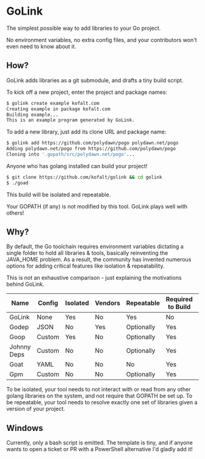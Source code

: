 # GoLink

The simplest possible way to add libraries to your Go project.

No environment variables, no extra config files, and your contributors won't even need to know about it.

## How?

GoLink adds libraries as a git submodule, and drafts a tiny build script.

To kick off a new project, enter the project and package names:
```bash
$ golink create example kofalt.com
Creating example in package kofalt.com
Building example...
This is an example program generated by GoLink.
```

To add a new library, just add its clone URL and package name:
```bash
$ golink add https://github.com/polydawn/pogo polydawn.net/pogo
Adding polydawn.net/pogo from https://github.com/polydawn/pogo
Cloning into '.gopath/src/polydawn.net/pogo'...
```

Anyone who has golang installed can build your project!
```bash
$ git clone https://github.com/kofalt/golink && cd golink
$ ./goad
```

This build will be isolated and repeatable.

Your GOPATH (if any) is not modified by this tool. GoLink plays well with others!

## Why?

By default, the Go toolchain requires environment variables dictating a single folder to hold all libraries & tools, basically reinventing the JAVA_HOME problem. As a result, the community has invented numerous options for adding critical features like isolation & repeatability.

This is not an exhaustive comparison - just explaining the motivations behind GoLink.

Name        | Config | Isolated | Vendors | Repeatable | Required to Build | Link
----------- | ------ | -------- | ------- | ---------- | ----------------- | ----
GoLink      | None   | Yes      | No      | Yes        | No                | [Here](https://github.com/kofalt/golink)
Godep       | JSON   | No       | Yes     | Optionally | Yes               | [Here](https://github.com/tools/godep)
Goop        | Custom | Yes      | No      | Optionally | Yes               | [Here](https://github.com/nitrous-io/goop)
Johnny Deps | Custom | No       | No      | Optionally | Yes               | [Here](https://github.com/VividCortex/johnny-deps)
Goat        | YAML   | No       | No      | No         | Yes               | [Here](https://github.com/mediocregopher/goat)
Gpm         | Custom | No       | No      | Optionally | Yes               | [Here](https://github.com/pote/gpm)

To be isolated, your tool needs to not interact with or read from any other golang libraries on the system, and not require that GOPATH be set up.
To be repeatable, your tool needs to resolve exactly one set of libraries given a version of your project.

## Windows

Currently, only a bash script is emitted.
The template is tiny, and if anyone wants to open a ticket or PR with a PowerShell alternative I'd gladly add it!
